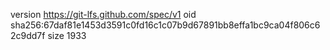version https://git-lfs.github.com/spec/v1
oid sha256:67daf81e1453d3591c0fd16c1c07b9d67891bb8effa1bc9ca04f806c62c9dd7f
size 1933
